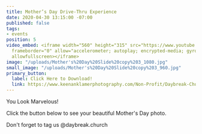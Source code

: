 ```yaml
---
title: Mother’s Day Drive-Thru Experience
date: 2020-04-30 13:15:00 -07:00
published: false
tags:
- events
position: 5
video_embed: <iframe width="560" height="315" src="https://www.youtube.com/embed/ba6OJU1s4iw"
  frameborder="0" allow="accelerometer; autoplay; encrypted-media; gyroscope; picture-in-picture"
  allowfullscreen></iframe>
image: "/uploads/Mother's%20Day%20Slide%20copy%203_1080.jpg"
small_image: "/uploads/Mother's%20Day%20Slide%20copy%203_960.jpg"
primary_button:
  label: Click Here to Download!
  link: https://www.keenanklamerphotography.com/Non-Profit/Daybreak-Church/Mothers-Day-2020/
---
```


You Look Marvelous!

Click the button below to see your beautiful Mother's Day photo. 

Don't forget to tag us @daybreak.church